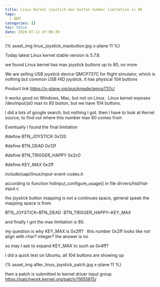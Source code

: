 ```yaml
---
title: Linux Kernel joystick max button number limitation is 80
tags:
  - 插件
categories: []
toc: false
date: 2020-07-11 07:08:39
---
```


{% asset_img linux_joystick_maxbutton.jpg x-plane 11 %}


Today latest Linux kernel stable version is 5.7.8.


we found Linux kernel has max joystick buttons up to 80, no more


We are selling USB joystick device QMCP737C for flight simulator, which is nothing but common USB HID joystick. it has physical 104 buttons


Product link
https://x-plane.vip/quickmade/qmcp737c/



it works good on Windows, Mac, but not on Linux. 
Linux kernel exposes /dev/input/js0 max to 80 button, but we have 104 buttons.


I did a lots of google search, but nothing I got. then I have to look at Kernel source, to find out where this number max 80 comes from


Eventually I found the final limitation


#define BTN_JOYSTICK 0x120

#define BTN_DEAD 0x12f

#define BTN_TRIGGER_HAPPY 0x2c0

#define KEY_MAX 0x2ff

include/uapi/linux/input-event-codes.h

according to function hidinput_configure_usage() in file drivers/hid/hid-input.c

the joystick button mapping is not a continues space, general speak the mapping space is from

BTN_JOYSTICK~BTN_DEAD 
BTN_TRIGGER_HAPPY~KEY_MAX

and finally I got the max limitation is 80.

my question is why KEY_MAX is 0x2ff?  
this number 0x2ff looks like not align with char? integer? the answer is no
 
so may I ask to expand KEY_MAX to such as 0x4ff?

I did a quick test on Ubuntu, all 104 buttons are showing up

{% asset_img after_linux_joystick_patch.jpg x-plane 11 %}

then a patch is submitted to kernel driver input group
https://patchwork.kernel.org/patch/11655815/